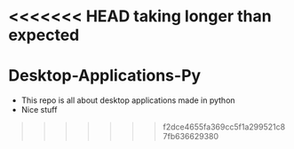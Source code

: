 <<<<<<< HEAD
taking longer than expected
=======
# Desktop-Applications-Py
* This repo is all about desktop applications made in python
* Nice stuff
>>>>>>> f2dce4655fa369cc5f1a299521c87fb636629380
